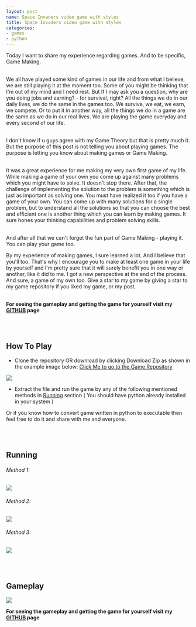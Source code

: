 ```yaml
---
layout: post
name: Space Invaders video game with styles
title: Space Invaders video game with styles
categories: 
- games
- python
---
```


Today I want to share my experience regarding games. And to be specific, Game Making.<br/><br/>



We all have played some kind of games in our life and from what I believe, we are still playing it at the moment too. Some of you 
might be thinking that I'm out of my mind and I need rest. But If I may ask you a question, why are you doing jobs and earning? - for survival, right? All the things we do in our daily lives, we do the same in the games too. We survive, we eat, we earn, we compete. Or to put it in another
 way, all the things we do in a game are the same as we do in our real lives. We are playing the game everyday and every second of our life.<br/><br/>
 
 


I don't know if u guys agree with my Game Theory but that is pretty much it. But the purpose of this post is not telling you about playing games.
The purpose is letting you know about making games or Game Making. <br/><br/>




It was a great experience for me making my very own first game of my life. While making a game of your own you come up against many problems
which you might have to solve. It doesn't stop there. After that, the challenge of implementing the solution to the problem is something which is just
as important as solving one. You must have realized it too if you have a game of your own. You can come up with many solutions for a single problem, but to understand all the solutions so that you can choose
the best and efficient one is another thing which you can learn by making games. It sure hones your thinking capabilities and problem solving skills.<br/><br/>





And after all that we can't forget the fun part of Game Making - playing it. You can play your game too.





By my experience of making games, I sure learned a lot. And I believe that you'll too. That's why I encourage you to make at least one
game in your life by yourself and I'm pretty sure that it will surely benefit you in one way or another, like it did to me. I got a new perspective
at the end of the process. And sure, a game of my own too. Give a star to my game by giving a star to my game repository if you liked my game, or my post. <br/><br/>





**For seeing the gameplay and getting the game for yourself visit my [GITHUB](https://github.com/styles3544/SpaceInnvadersBystyles) page**


<br/><br/>


## How To Play

+ Clone the repository OR download by clicking Download Zip as shown in the example image below:
[Click Me to go to the Game Repository](https://github.com/styles3544/SpaceInnvadersBystyles)



![]({{site.baseurl}}/images/img.png)

+ Extract the file and run the game by any of the following mentioned methods in [Running](##Running) section ( You should have python already installed in your system )



Or if you know how to convert game written in python to executable then feel free to do it and share with me and everyone.

<br/><br/>

## Running

###### Method 1:

![]({{site.baseurl}}/images/htog.gif)


###### Method 2:

![]({{site.baseurl}}/images/htog1.gif)



###### Method 3:

![]({{site.baseurl}}/images/htog3.gif)


<br/><br/>

## Gameplay

![]({{site.baseurl}}/images/htog4.gif)

**For seeing the gameplay and getting the game for yourself visit my [GITHUB](https://github.com/styles3544/SpaceInnvadersBystyles) page**




